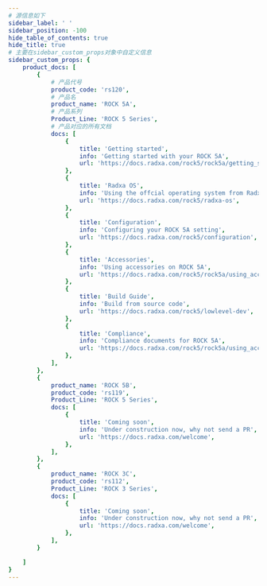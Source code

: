 ```yaml
---
# 源信息如下
sidebar_label: ' '
sidebar_position: -100
hide_table_of_contents: true
hide_title: true
# 主要在sidebar_custom_props对象中自定义信息
sidebar_custom_props: {
	product_docs: [
		{
			# 产品代号
			product_code: 'rs120',
			# 产品名
			product_name: 'ROCK 5A',
			# 产品系列
			Product_Line: 'ROCK 5 Series',
			# 产品对应的所有文档
			docs: [
				{
					title: 'Getting started',
					info: 'Getting started with your ROCK 5A',
					url: 'https://docs.radxa.com/rock5/rock5a/getting_started',
				},
				{
					title: 'Radxa OS',
					info: 'Using the offcial operating system from Radxa',
					url: 'https://docs.radxa.com/rock5/radxa-os',
				},
				{
					title: 'Configuration',
					info: 'Configuring your ROCK 5A setting',
					url: 'https://docs.radxa.com/rock5/configuration',
				},
				{
					title: 'Accessories',
					info: 'Using accessories on ROCK 5A',
					url: 'https://docs.radxa.com/rock5/rock5a/using_accessories',
				},
				{
					title: 'Build Guide',
					info: 'Build from source code',
					url: 'https://docs.radxa.com/rock5/lowlevel-dev',
				},
				{
					title: 'Compliance',
					info: 'Compliance documents for ROCK 5A',
					url: 'https://docs.radxa.com/rock5/rock5a/using_accessories',
				},
			],
		},
		{
			product_name: 'ROCK 5B',
			product_code: 'rs119',
			Product_Line: 'ROCK 5 Series',
			docs: [
				{
					title: 'Coming soon',
					info: 'Under construction now, why not send a PR',
					url: 'https://docs.radxa.com/welcome',
				},
			],
		},
		{
			product_name: 'ROCK 3C',
			product_code: 'rs112',
			Product_Line: 'ROCK 3 Series',
			docs: [
				{
					title: 'Coming soon',
					info: 'Under construction now, why not send a PR',
					url: 'https://docs.radxa.com/welcome',
				},
			],
		}

	]
}
---
```

